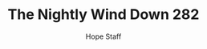 ---
image: /assets/img/nwd/282_nwd_psalm_9_9-10_msg.png
title: The Nightly Wind Down 282
number: 282
categories:
  - The Nightly Wind Down
author: Hope Staff
notes: The Nightly Wind Down 282
embed: >-
  EMBED_GOES_HERE
transcript: >-
  SOME LINES OF TEXT START HERE
---